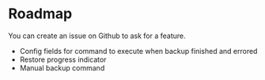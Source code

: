 # Roadmap

You can create an issue on Github to ask for a feature.

- Config fields for command to execute when backup finished and errored
- Restore progress indicator
- Manual backup command
